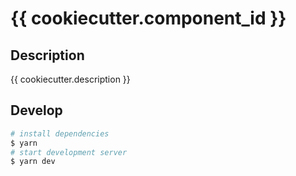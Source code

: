 # {{ cookiecutter.component_id }}

## Description

{{ cookiecutter.description }}

## Develop

```bash
# install dependencies
$ yarn
# start development server
$ yarn dev
```
